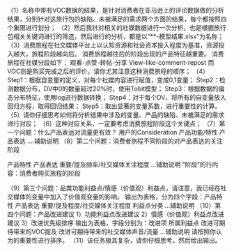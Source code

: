 （1）名称中带有VOC数据的结果，是针对消费者在亚马逊上的评论数据做的分析结果，分别针对这旅行包的缺陷、未被满足的需求两个方面的结果，每个都按照四个象限进行划分；
（2）然后我针对相关的社媒数据进行一次分析，也是根据旅行包相关关键词进行的筛选，然后进行的分析，都是以“**-模型结果.xlsx”为名称；
（3）消费旅程在社交媒体平台上以认知资源和社会资本投入程度为基准，资源投入越大，旅程阶段越向后。
消费旅程越往后的阶段出现的产品特征越重要。
消费旅程在社媒分段如下：
观看-点赞-转帖-分享
View-like-comment-repost
而VOC则是购买完成之后的评价，请你尤其注意这种消费旅程的顺序；
（4）Step1：根据自变量的定义，对每个社媒内容进行赋值，变成0,1变量；
Step2：检测数据分布，DV中0的数量超过20%时，使用Tobit模型；
Step3：根据数据的偏态分布特征，使用log进行数据转换；
Step4：对于每个DV，将所有的自变量放入回归方程，取得回归结果；
Step5：取出显著的变量系数，进行重要性的计算。
（5）请你仔细思考如何将分析结果中涉及的变量、产品的缺陷、未被满足的需求进行对应；
（6）这种对应关系，一定要考虑消费旅程阶段这个关键点；
（7）第一个问题：什么产品表达对流量更有效？
用户的Consideration
产品功能/特性
产品表达
....辅助说明
（8）第二个问题：消费者旅程不同阶段的对产品表达的关注
阶段

产品特性
产品表达
重要/提及频率/社交媒体关注程度
...辅助说明
“阶段”的行内容：消费者购买旅程的阶段

（9）第三个问题：品类功能利益点/情感（价值观）利益点，请注意，我已经在社交媒体的变量中加入了价值观变量的影响。
输出为表格，分为四个字段：产品特性
产品表达
重要/提及程度/社交媒体关注程度
利益点分类
...辅助说明
（10）第四个问题：产品改进建议
  1）功能利益点改进建议
  2）情感（价值观）利益点改进建议
  3）改进优先级排序
输出为表格，字段分别为：改进项
所属利益点
改进可期待带来的VOC提及
改进可期待带来的社交媒体声音/流量
...辅助说明
请按照你认为的重要性进行排序。
（11）该任务极其复杂，请你仔细思考，然后给出输出。